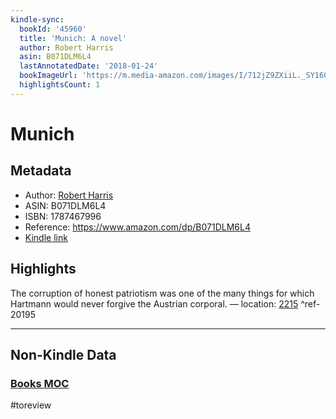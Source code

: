 ```yaml
---
kindle-sync:
  bookId: '45960'
  title: 'Munich: A novel'
  author: Robert Harris
  asin: B071DLM6L4
  lastAnnotatedDate: '2018-01-24'
  bookImageUrl: 'https://m.media-amazon.com/images/I/712jZ9ZXiiL._SY160.jpg'
  highlightsCount: 1
---
```

# Munich
## Metadata
* Author: [Robert Harris](https://www.amazon.comundefined)
* ASIN: B071DLM6L4
* ISBN: 1787467996
* Reference: https://www.amazon.com/dp/B071DLM6L4
* [Kindle link](kindle://book?action=open&asin=B071DLM6L4)

## Highlights
The corruption of honest patriotism was one of the many things for which Hartmann would never forgive the Austrian corporal. — location: [2215](kindle://book?action=open&asin=B071DLM6L4&location=2215) ^ref-20195

---
## Non-Kindle Data
### [Books MOC](Books%20MOC.md)
#toreview
